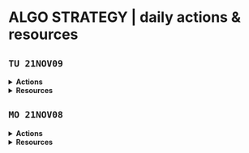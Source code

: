 # ALGO STRATEGY | daily actions & resources

## **`TU 21NOV09`**

<details>
<summary><strong>Actions</strong></summary>

- cleaned up candlestick element styles for sharing on social
- messed with MUI's styles setup
- created candlestick table to convert using D3.js if I ever get to the FCC DataViz certificate

</details>

<details>
<summary><strong>Resources</strong></summary>

- Material UI Global CSS "reset" (normalize) [`CssBaseline`](https://mui.com/components/css-baseline/#global-reset)
- [Moving Ave Strategy](https://www.youtube.com/watch?v=CkEaXz9FHF4)

</details>

## **`MO 21NOV08`**

<details>
<summary><strong>Actions</strong></summary>

- set up init analysis/indicators & analysis/triggers files
- wired up Alpaca historical data call (baseURL/stocks/{ticker}/bars)
- added packages: react, react-dom, parcel, Material UI pkgs, D3.js, node-sass
- rendered candlestick results to screen

</details>

<details>
<summary><strong>Resources</strong></summary>

- choosing a [strategy](https://algotrading101.com/learn/quantitative-trader-guide/#what-kind-of-strategy-should-I-trade)
- choosing an [IDE](https://algotrading101.com/learn/quantitative-trader-guide/#which-IDE-should-I-use)
- where to get [data](https://algotrading101.com/learn/quantitative-trader-guide/#where-can-I-get-data)
- [backtesting](https://algotrading101.com/learn/quantitative-trader-guide/#what-is-the-backtesting-and-our-goal)
- chosing a [broker](https://algotrading101.com/learn/quantitative-trader-guide/#how-do-I-pick-a-broker)
- simple mean-reversion [strategy](https://www.youtube.com/watch?v=_9Bmxylp63Y&list=PLFdGt__jX7eNj9f1xmYRmWuVBJTcMwLX8&index=1)
- Axios [req config](https://github.com/axios/axios#request-config)
- \*\* Alpaca JS API [example](https://github.com/alpacahq/alpaca-trade-api-js/blob/master/examples/long-short.js)
- Material UI [React UI library](https://mui.com/)

</details>

<br>
